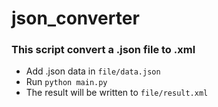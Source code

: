 # json_converter
### This script convert a .json file to .xml
* Add .json data in `file/data.json`
* Run `python main.py`
* The result will be written to `file/result.xml`
